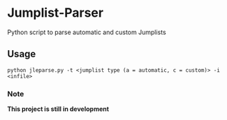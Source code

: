 # Jumplist-Parser
Python script to parse automatic and custom Jumplists

## Usage
`python jleparse.py -t <jumplist type (a = automatic, c = custom)> -i <infile>`

### Note
**This project is still in development**
